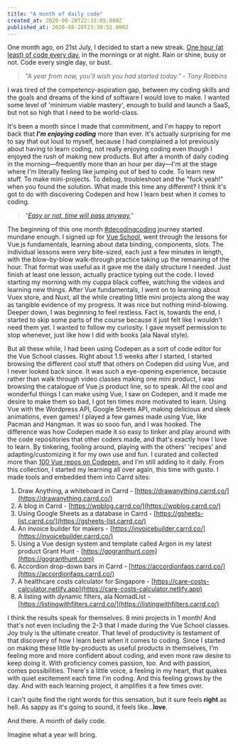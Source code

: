 ```yaml
---
title: "A month of daily code"
created_at: 2020-08-20T22:33:05.000Z
published_at: 2020-08-20T23:30:52.000Z
---
```

One month ago, on 21st July, I decided to start a new streak. [One hour (at least) of code every day](https://cowriters.app/words/new-streak-daily-code-like-daily-bread-430775f16e10453be0), in the mornings or at night. Rain or shine, busy or not. Code every single day, or bust.

  

> _"A year from now, you'll wish you had started today." - Tony Robbins_

  

I was tired of the competency-aspiration gap, between my coding skills and the goals and dreams of the kind of software I would love to make. I wanted some level of 'minimum viable mastery', enough to build and launch a SaaS, but not so high that I need to be world-class. 

  

It's been a month since I made that commitment, and I'm happy to report back that _**I'm enjoying coding**_ more than ever. It's actually surprising for me to say that out loud to myself, because I had complained a lot previously about having to learn coding, not really enjoying coding even though I enjoyed the rush of making new products. But after a month of daily coding in the morning—frequently more than an hour per day—I'm at the stage where I'm literally feeling like jumping out of bed to code. To learn new stuff. To make mini-projects. To debug, troubleshoot and the "fuck yeah!" when you found the solution. What made this time any different? I think it's got to do with discovering Codepen and how I learn best when it comes to coding.

  

> _"_[_Easy or not, time will pass anyway._](https://cowriters.app/words/easy-or-not-time-will-pass-either-way-423605eff37ae98e9c)_"_

  

The beginning of this one month [#decodingcoding](https://getmakerlog.com/products/decoding-coding) journey started mundane enough. I signed up for [Vue School](https://vueschool.io/), went through the lessons for Vue.js fundamentals, learning about data binding, components, slots. The individual lessons were very bite-sized, each just a few minutes in length, with the blow-by-blow walk-through practice taking up the remaining of the hour. That format was useful as it gave me the daily structure I needed. Just finish at least one lesson, actually practice typing out the code. I loved starting my morning with my cuppa black coffee, watching the videos and learning new things. After Vue fundamentals, I went on to learning about Vuex store, and Nuxt, all the while creating little mini projects along the way as tangible evidence of my progress. It was nice but nothing mind-blowing. Deeper down, I was beginning to feel restless. Fact is, towards the end, I started to skip some parts of the course because it just felt like I wouldn't need them yet. I wanted to follow my curiosity. I gave myself permission to stop whenever, just like how I did with books (ala Naval style). 

  

But all these while, I had been using Codepen as a sort of code editor for the Vue School classes. Right about 1.5 weeks after I started, I started browsing the different cool stuff that others on Codepen did using Vue, and I never looked back since. It was such a eye-opening experience, because rather than walk through video classes making one mini product, I was browsing the catalogue of Vue.js product line, so to speak. All the cool and wonderful things I can make using Vue, I saw on Codepen, and it made me desire to make them so bad, I got ten times more motivated to learn. Using Vue with the Wordpress API, Google Sheets API, making delicious and sleek animations, even games! I played a few games made using Vue, like Pacman and Hangman. It was so sooo fun, and I was hooked. The difference was how Codepen made it so easy to tinker and play around with the code repositories that other coders made, and that's exactly how I love to learn. By tinkering, fooling around, playing with the others' 'recipes' and adapting/customizing it for my own use and fun. I curated and collected more than [100 Vue repos on Codepen](https://codepen.io/collection/DrqowN), and I'm still adding to it daily. From this collection, I started my learning all over again, this time with gusto. I made tools and embedded them into Carrd sites:

  

1.  Draw Anything, a whiteboard in Carrd - [https://drawanything.carrd.co/](https://drawanything.carrd.co/)
2.  A blog in Carrd - [https://wpblog.carrd.co/](https://wpblog.carrd.co/)
3.  Using Google Sheets as a database in Carrd - [https://gsheets-list.carrd.co/](https://gsheets-list.carrd.co/)
4.  An invoice builder for makers - [https://invoicebuilder.carrd.co/](https://invoicebuilder.carrd.co/)
5.  Using a Vue design system and template called Argon in my latest product Grant Hunt - [https://gogranthunt.com](https://gogranthunt.com)
6.  Accordion drop-down bars in Carrd - [https://accordionfaqs.carrd.co/](https://accordionfaqs.carrd.co/)
7.  A healthcare costs calculator for Singapore - [https://care-costs-calculator.netlify.app](https://care-costs-calculator.netlify.app)
8.  A listing with dynamic filters, ala NomadList - [https://listingwithfilters.carrd.co/](https://listingwithfilters.carrd.co/)

  

I think the results speak for themselves. 8 mini projects in 1 month! And that's not even including the 2-3 that I made during the Vue School classes. Joy truly is the ultimate creator. That level of productivity is testament of that discovery of how I learn best when it comes to coding. Since I started on making these little by-products as useful products in themselves, I'm feeling more and more confident about coding, and even more raw desire to keep doing it. With proficiency comes passion, too. And with passion, comes possibilities. There's a little voice, a feeling in my heart, that quakes with quiet excitement each time I'm coding. And this feeling grows by the day. And with each learning project, it amplifies it a few times over. 

  

I can't quite find the right words for this sensation, but it sure feels **right** as hell. As sappy as it's going to sound, it feels like...**love**.

  

And there. A month of daily code. 

  

Imagine what a year will bring.
